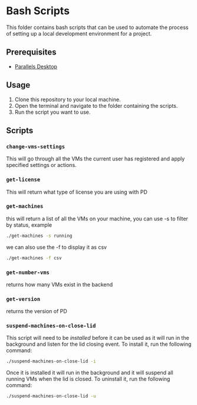 # Bash Scripts

This folder contains bash scripts that can be used to automate the process of setting up a local development environment for a project.

## Prerequisites

- [Parallels Desktop](https://www.parallels.com/products/desktop/)

## Usage

1. Clone this repository to your local machine.
2. Open the terminal and navigate to the folder containing the scripts.
3. Run the script you want to use.

## Scripts

### `change-vms-settings`

This will go through all the VMs the current user has registered and apply specified settings or actions.

### `get-license`

This will return what type of license you are using with PD

### `get-machines`

this will return a list of all the VMs on your machine, you can use -s to filter by status, example

```bash
./get-machines -s running
```

we can also use the -f to display it as csv

```bash
./get-machines -f csv
```

### `get-number-vms`

returns how many VMs exist in the backend

### `get-version`

returns the version of PD

### `suspend-machines-on-close-lid`

This script will need to be *installed* before it can be used as it will run in the background and listen for the lid closing event. To install it, run the following command:

```bash
./suspend-machines-on-close-lid -i
```

Once it is installed it will run in the background and it will suspend all running VMs when the lid is closed. To uninstall it, run the following command:

```bash
./suspend-machines-on-close-lid -u
```
